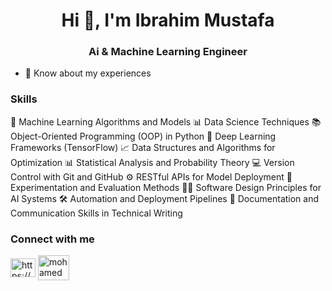
<h1 align="center">Hi 👋, I'm Ibrahim Mustafa</h1>
<h3 align="center">Ai & Machine Learning Engineer</h3>

- 📄 Know about my experiences 

<h3 align="left"> Skills </h3>

🤖 Machine Learning Algorithms and Models
📊 Data Science Techniques
📚 Object-Oriented Programming (OOP) in Python
🧠 Deep Learning Frameworks (TensorFlow)
📈 Data Structures and Algorithms for Optimization
📊 Statistical Analysis and Probability Theory
💻 Version Control with Git and GitHub
⚙️ RESTful APIs for Model Deployment
🧪 Experimentation and Evaluation Methods
👩‍💻 Software Design Principles for AI Systems
🛠️ Automation and Deployment Pipelines
📝 Documentation and Communication Skills in Technical Writing


<h3 align="left">Connect with me</h3>
<p>
<a href="https://www.linkedin.com/in/ibrahim-mustafa-0b5271211/" target="blank"><img align="center" src="https://raw.githubusercontent.com/rahuldkjain/github-profile-readme-generator/master/src/images/icons/Social/linked-in-alt.svg" alt="https://www.linkedin.com/in/mohamed-sliem-662491172/" height="30" width="40" /></a>
<a href="mailto:ibrahimmustafa9135@gmail.com" target="blank"><img align="center" src="https://github.com/mosliem/mosliem/blob/main/Gmail-logo.svg" alt="mohamedmostafa191299@gmail.com" height="40" width="50" /></a>
</p>

